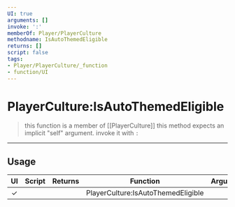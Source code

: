 ```yaml
---
UI: true
arguments: []
invoke: ':'
memberOf: Player/PlayerCulture
methodname: IsAutoThemedEligible
returns: []
script: false
tags:
- Player/PlayerCulture/_function
- function/UI
---
```

# PlayerCulture:IsAutoThemedEligible
> this function is a member of [[PlayerCulture]]
> this method expects an implicit "self" argument. invoke it with `:`
-----
## Usage
|  UI | Script | Returns | Function | Arguments |
|:---:|:------:|-------:|:--------:|:---------|
|✓| ||PlayerCulture:IsAutoThemedEligible||
